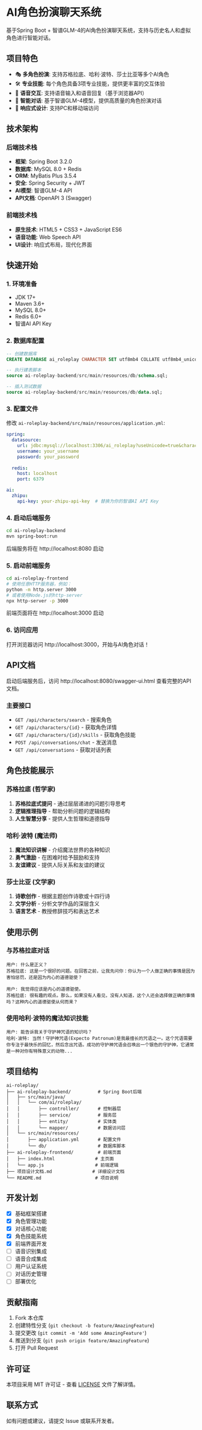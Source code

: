 # AI角色扮演聊天系统

基于Spring Boot + 智谱GLM-4的AI角色扮演聊天系统，支持与历史名人和虚拟角色进行智能对话。

## 项目特色

- 🎭 **多角色扮演**: 支持苏格拉底、哈利·波特、莎士比亚等多个AI角色
- 🛠️ **专业技能**: 每个角色具备3项专业技能，提供更丰富的交互体验
- 🎤 **语音交互**: 支持语音输入和语音回复（基于浏览器API）
- 💬 **智能对话**: 基于智谱GLM-4模型，提供高质量的角色扮演对话
- 📱 **响应式设计**: 支持PC和移动端访问

## 技术架构

### 后端技术栈
- **框架**: Spring Boot 3.2.0
- **数据库**: MySQL 8.0 + Redis
- **ORM**: MyBatis Plus 3.5.4
- **安全**: Spring Security + JWT
- **AI模型**: 智谱GLM-4 API
- **API文档**: OpenAPI 3 (Swagger)

### 前端技术栈
- **原生技术**: HTML5 + CSS3 + JavaScript ES6
- **语音功能**: Web Speech API
- **UI设计**: 响应式布局，现代化界面

## 快速开始

### 1. 环境准备

- JDK 17+
- Maven 3.6+
- MySQL 8.0+
- Redis 6.0+
- 智谱AI API Key

### 2. 数据库配置

```sql
-- 创建数据库
CREATE DATABASE ai_roleplay CHARACTER SET utf8mb4 COLLATE utf8mb4_unicode_ci;

-- 执行建表脚本
source ai-roleplay-backend/src/main/resources/db/schema.sql;

-- 插入测试数据
source ai-roleplay-backend/src/main/resources/db/data.sql;
```

### 3. 配置文件

修改 `ai-roleplay-backend/src/main/resources/application.yml`:

```yaml
spring:
  datasource:
    url: jdbc:mysql://localhost:3306/ai_roleplay?useUnicode=true&characterEncoding=utf8&serverTimezone=Asia/Shanghai
    username: your_username
    password: your_password
  
  redis:
    host: localhost
    port: 6379

ai:
  zhipu:
    api-key: your-zhipu-api-key  # 替换为你的智谱AI API Key
```

### 4. 启动后端服务

```bash
cd ai-roleplay-backend
mvn spring-boot:run
```

后端服务将在 http://localhost:8080 启动

### 5. 启动前端服务

```bash
cd ai-roleplay-frontend
# 使用任意HTTP服务器，例如：
python -m http.server 3000
# 或者使用Node.js的http-server
npx http-server -p 3000
```

前端页面将在 http://localhost:3000 启动

### 6. 访问应用

打开浏览器访问 http://localhost:3000，开始与AI角色对话！

## API文档

启动后端服务后，访问 http://localhost:8080/swagger-ui.html 查看完整的API文档。

### 主要接口

- `GET /api/characters/search` - 搜索角色
- `GET /api/characters/{id}` - 获取角色详情
- `GET /api/characters/{id}/skills` - 获取角色技能
- `POST /api/conversations/chat` - 发送消息
- `GET /api/conversations` - 获取对话列表

## 角色技能展示

### 苏格拉底 (哲学家)
1. **苏格拉底式提问** - 通过层层递进的问题引导思考
2. **逻辑推理指导** - 帮助分析问题的逻辑结构  
3. **人生智慧分享** - 提供人生哲理和道德指导

### 哈利·波特 (魔法师)
1. **魔法知识讲解** - 介绍魔法世界的各种知识
2. **勇气激励** - 在困难时给予鼓励和支持
3. **友谊建议** - 提供人际关系和友谊的建议

### 莎士比亚 (文学家)
1. **诗歌创作** - 根据主题创作诗歌或十四行诗
2. **文学分析** - 分析文学作品的深层含义
3. **语言艺术** - 教授修辞技巧和表达艺术

## 使用示例

### 与苏格拉底对话
```
用户: 什么是正义？
苏格拉底: 这是一个很好的问题。在回答之前，让我先问你：你认为一个人做正确的事情是因为害怕惩罚，还是因为内心的道德驱使？

用户: 我觉得应该是内心的道德驱使。
苏格拉底: 很有趣的观点。那么，如果没有人看见，没有人知道，这个人还会选择做正确的事情吗？这种内心的道德驱使从何而来？
```

### 使用哈利·波特的魔法知识技能
```
用户: 能告诉我关于守护神咒语的知识吗？
哈利·波特: 当然！守护神咒语(Expecto Patronum)是我最擅长的咒语之一。这个咒语需要你专注于最快乐的回忆，然后念出咒语。成功的守护神咒语会召唤出一个银色的守护神，它通常是一种对你有特殊意义的动物...
```

## 项目结构

```
ai-roleplay/
├── ai-roleplay-backend/          # Spring Boot后端
│   ├── src/main/java/
│   │   └── com/ai/roleplay/
│   │       ├── controller/       # 控制器层
│   │       ├── service/          # 服务层
│   │       ├── entity/           # 实体类
│   │       └── mapper/           # 数据访问层
│   └── src/main/resources/
│       ├── application.yml       # 配置文件
│       └── db/                   # 数据库脚本
├── ai-roleplay-frontend/         # 前端页面
│   ├── index.html               # 主页面
│   └── app.js                   # 前端逻辑
├── 项目设计文档.md               # 详细设计文档
└── README.md                    # 项目说明
```

## 开发计划

- [x] 基础框架搭建
- [x] 角色管理功能
- [x] 对话核心功能
- [x] 角色技能系统
- [x] 前端界面开发
- [ ] 语音识别集成
- [ ] 语音合成集成
- [ ] 用户认证系统
- [ ] 对话历史管理
- [ ] 部署优化

## 贡献指南

1. Fork 本仓库
2. 创建特性分支 (`git checkout -b feature/AmazingFeature`)
3. 提交更改 (`git commit -m 'Add some AmazingFeature'`)
4. 推送到分支 (`git push origin feature/AmazingFeature`)
5. 打开 Pull Request

## 许可证

本项目采用 MIT 许可证 - 查看 [LICENSE](LICENSE) 文件了解详情。

## 联系方式

如有问题或建议，请提交 Issue 或联系开发者。